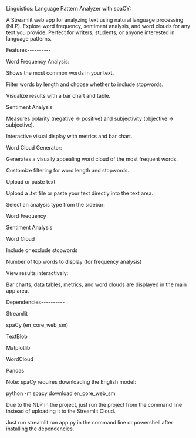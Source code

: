Linguistics: Language Pattern Analyzer with spaCY:

A Streamlit web app for analyzing text using natural language processing (NLP). Explore word frequency, sentiment analysis, and word clouds for any text you provide. Perfect for writers, students, or anyone interested in language patterns.

Features----------

Word Frequency Analysis:

Shows the most common words in your text.

Filter words by length and choose whether to include stopwords.

Visualize results with a bar chart and table.

Sentiment Analysis:

Measures polarity (negative → positive) and subjectivity (objective → subjective).

Interactive visual display with metrics and bar chart.

Word Cloud Generator:

Generates a visually appealing word cloud of the most frequent words.

Customize filtering for word length and stopwords.

Upload or paste text

Upload a .txt file or paste your text directly into the text area.

Select an analysis type from the sidebar:

Word Frequency

Sentiment Analysis

Word Cloud

Include or exclude stopwords

Number of top words to display (for frequency analysis)

View results interactively:

Bar charts, data tables, metrics, and word clouds are displayed in the main app area.

Dependencies----------

Streamlit

spaCy
 (en_core_web_sm)

TextBlob

Matplotlib

WordCloud

Pandas

Note: spaCy requires downloading the English model:

python -m spacy download en_core_web_sm

Due to the NLP in the project, just run the project from the command line instead of uploading it to the Streamlit Cloud. 

Just run streamlit run app.py in the command line or powershell after installing the dependencies.
